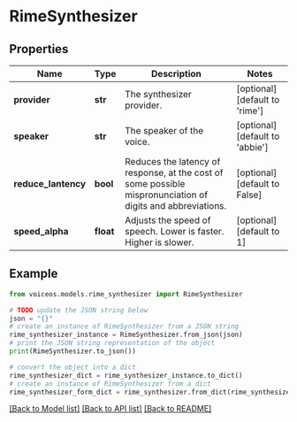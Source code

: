 # RimeSynthesizer


## Properties

Name | Type | Description | Notes
------------ | ------------- | ------------- | -------------
**provider** | **str** | The synthesizer provider. | [optional] [default to 'rime']
**speaker** | **str** | The speaker of the voice. | [optional] [default to 'abbie']
**reduce_lantency** | **bool** | Reduces the latency of response, at the cost of some possible mispronunciation of digits and abbreviations. | [optional] [default to False]
**speed_alpha** | **float** | Adjusts the speed of speech. Lower is faster. Higher is slower. | [optional] [default to 1]

## Example

```python
from voiceos.models.rime_synthesizer import RimeSynthesizer

# TODO update the JSON string below
json = "{}"
# create an instance of RimeSynthesizer from a JSON string
rime_synthesizer_instance = RimeSynthesizer.from_json(json)
# print the JSON string representation of the object
print(RimeSynthesizer.to_json())

# convert the object into a dict
rime_synthesizer_dict = rime_synthesizer_instance.to_dict()
# create an instance of RimeSynthesizer from a dict
rime_synthesizer_form_dict = rime_synthesizer.from_dict(rime_synthesizer_dict)
```
[[Back to Model list]](../README.md#documentation-for-models) [[Back to API list]](../README.md#documentation-for-api-endpoints) [[Back to README]](../README.md)


